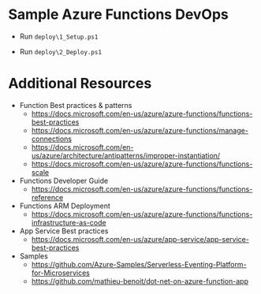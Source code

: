 # Sample Azure Functions DevOps

- Run `deploy\1_Setup.ps1`

- Run `deploy\2_Deploy.ps1`

# Additional Resources

- Function Best practices & patterns 
    - https://docs.microsoft.com/en-us/azure/azure-functions/functions-best-practices
	- https://docs.microsoft.com/en-us/azure/azure-functions/manage-connections
	- https://docs.microsoft.com/en-us/azure/architecture/antipatterns/improper-instantiation/
	- https://docs.microsoft.com/en-us/azure/azure-functions/functions-scale
- Functions Developer Guide
	- https://docs.microsoft.com/en-us/azure/azure-functions/functions-reference
- Functions ARM Deployment
	- https://docs.microsoft.com/en-us/azure/azure-functions/functions-infrastructure-as-code
- App Service Best practices
	- https://docs.microsoft.com/en-us/azure/app-service/app-service-best-practices
- Samples
	- https://github.com/Azure-Samples/Serverless-Eventing-Platform-for-Microservices
	- https://github.com/mathieu-benoit/dot-net-on-azure-function-app
